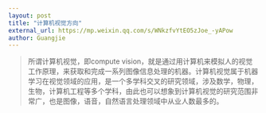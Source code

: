 ```yaml
---
layout: post
title: "计算机视觉方向"
external_url: https://mp.weixin.qq.com/s/WNkzfvYtEO5zJoe_-yAPow
author: Guangjie
---
```

>所谓计算机视觉，即compute vision，就是通过用计算机来模拟人的视觉工作原理，来获取和完成一系列图像信息处理的机器。计算机视觉属于机器学习在视觉领域的应用，是一个多学科交叉的研究领域，涉及数学，物理，生物，计算机工程等多个学科，由此也可以想象到计算机视觉的研究范围非常广，也是图像，语音，自然语言处理领域中从业人数最多的。

